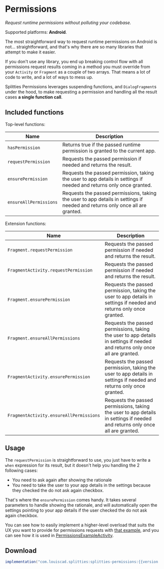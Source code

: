 # Permissions

*Request runtime permissions without polluting your codebase.*

Supported platforms: **Android**.

The most straightforward way to request runtime permissions on Android is not… straightforward, and
that's why there are so many libraries that attempt to make it easier.

If you don't use any library, you end up breaking control flow with all permissions request results
coming in a method you must override from your `Activity` or `Fragment` as a couple of two arrays.
That means a lot of code to write, and a lot of ways to mess up.

Splitties Permissions leverages suspending functions, and `DialogFragment`s under the hood, to
make requesting a permission and handling all the result cases **a single function call**.

## Included functions

Top-level functions:

| **Name** | **Description**
| -------- | ---------------
| `hasPermission` | Returns true if the passed runtime permission is granted to the current app.
| `requestPermission` | Requests the passed permission if needed and returns the result.
| `ensurePermission` | Requests the passed permission, taking the user to app details in settings if needed and returns only once granted.
| `ensureAllPermissions` | Requests the passed permissions, taking the user to app details in settings if needed and returns only once all are granted.

Extension functions:

| **Name** | **Description**
| -------- | ---------------
| `Fragment.requestPermission` | Requests the passed permission if needed and returns the result.
| `FragmentActivity.requestPermission` | Requests the passed permission if needed and returns the result.
| `Fragment.ensurePermission` | Requests the passed permission, taking the user to app details in settings if needed and returns only once granted.
| `Fragment.ensureAllPermissions` | Requests the passed permissions, taking the user to app details in settings if needed and returns only once all are granted.
| `FragmentActivity.ensurePermission` | Requests the passed permission, taking the user to app details in settings if needed and returns only once granted.
| `FragmentActivity.ensureAllPermissions` | Requests the passed permissions, taking the user to app details in settings if needed and returns only once all are granted.

## Usage

The `requestPermission` is straightforward to use, you just have to write a `when` expression for
its result, but it doesn't help you handling the 2 following cases:
- You need to ask again after showing the rationale
- You need to take the user to your app details in the settings because they checked the do not ask again checkbox.

That's where the `ensurePermission` comes handy. It takes several parameters to handle showing the
rationale, and will automatically open the settings pointing to your app details if the user checked
the do not ask again checkbox.

You can see how to easily implement a higher-level overload that suits the UX you want to provide
for permissions requests with [that example](../../samples/android-app/src/androidMain/kotlin/com/example/splitties/extensions/permissions/SampleEnsurePermission.kt),
and you can see how it is used in [PermissionsExampleActivity](../../samples/android-app/src/androidMain/kotlin/com/example/splitties/permissions/PermissionsExampleActivity.kt).

## Download

```groovy
implementation("com.louiscad.splitties:splitties-permissions:{{version.splitties3}}")
```
